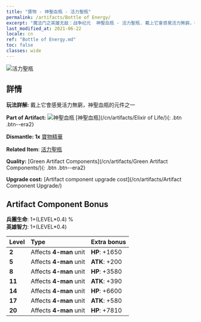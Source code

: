 ```yaml
---
title: "寶物 - 神聖血瓶 - 活力聖瓶"
permalink: /artifacts/Bottle of Energy/
excerpt: "魔法门之英雄无敌：战争纪元  神聖血瓶 - 活力聖瓶. 戴上它會感覺活力無窮，神聖血瓶的元件之一"
last_modified_at: 2021-06-22
locale: cn
ref: "Bottle of Energy.md"
toc: false
classes: wide
---
```


 ![活力聖瓶](/images/t/artifact_40113.png)



## 詳情

 **玩法詳解:** 戴上它會感覺活力無窮，神聖血瓶的元件之一

 **Part of Artifact:** ![神聖血瓶](/images/t/icon_artifact_11.png) [神聖血瓶](/cn/artifacts/Elixir of Life/){: .btn .btn--era2}

 **Dismantle: 1x** [寶物精華](/cn/Items/con_905/)

 **Related Item**: [活力聖瓶](/cn/Items/art_108/)

 **Quality:** [Green Artifact Components](/cn/artifacts/Green Artifact Components/){: .btn .btn--era2}

 **Upgrade cost:** [Artifact component upgrade cost](/cn/artifacts/Artifact Component Upgrade/)

## Artifact Component Bonus

  **兵團生命**: 1+(LEVEL\*0.4) %<br/>**英雄智力**: 1+(LEVEL\*0.4)

  |  Level  | Type |    Extra bonus  | 
  |:--------|:-----|:----------------| 
  | **2** | Affects **4-man** unit | **HP**: +1650 | 
  | **5** | Affects **4-man** unit | **ATK**: +200 | 
  | **8** | Affects **4-man** unit | **HP**: +3580 | 
  | **11** | Affects **4-man** unit | **ATK**: +390 | 
  | **14** | Affects **4-man** unit | **HP**: +6600 | 
  | **17** | Affects **4-man** unit | **ATK**: +580 | 
  | **20** | Affects **4-man** unit | **HP**: +7810 | 
